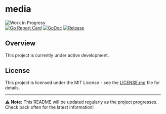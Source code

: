 # media

![Work in Progress](https://img.shields.io/badge/Status-Work%20in%20Progress-yellow)  
[![Go Report Card](https://goreportcard.com/badge/github.com/SmartMediaFiles/media)](https://goreportcard.com/report/github.com/SmartMediaFiles/media)
[![GoDoc](https://pkg.go.dev/badge/github.com/SmartMediaFiles/media)](https://pkg.go.dev/github.com/SmartMediaFiles/media)
[![Release](https://img.shields.io/github/release/SmartMediaFiles/media.svg?style=flat)](https://github.com/SmartMediaFiles/media/releases)


## Overview

This project is currently under active development. 


## License

This project is licensed under the MIT License - see the [LICENSE.md](LICENSE.md) file for details.

---

⚠️ **Note:** This README will be updated regularly as the project progresses. Check back often for the latest information!
